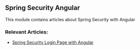 ## Spring Security Angular

This module contains articles about Spring Security with Angular

### Relevant Articles: 
- [Spring Security Login Page with Angular](https://www.surya.com/spring-security-login-angular)
